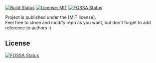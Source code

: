 [![Build Status](https://travis-ci.com/pamuditha/GDGLKWEB.svg?branch=master)](https://travis-ci.com/pamuditha/GDGLKWEB)
[![License: MIT](https://img.shields.io/badge/License-MIT-yellow.svg)](https://opensource.org/licenses/MIT)
[![FOSSA Status](https://app.fossa.io/api/projects/git%2Bgithub.com%2Fpamuditha%2Fweb.svg?type=shield)](https://app.fossa.io/projects/git%2Bgithub.com%2Fpamuditha%2Fweb?ref=badge_shield)



Project is published under the [MIT license].  
Feel free to clone and modify repo as you want, but don't forget to add reference to authors :)


## License
[![FOSSA Status](https://app.fossa.io/api/projects/git%2Bgithub.com%2Fpamuditha%2Fweb.svg?type=large)](https://app.fossa.io/projects/git%2Bgithub.com%2Fpamuditha%2Fweb?ref=badge_large)